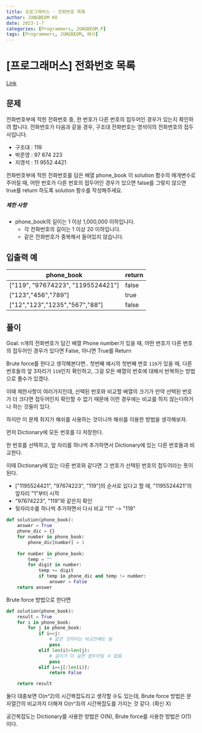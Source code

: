 ```yaml
---
title: 프로그래머스 - 전화번호 목록
author: JUNGBEOM KO
date: 2023-1-7
categories: [Programmers, JUNGBEOM_P]
tags: [Programmers, JUNGBEOM, 해시]
---
```


# [프로그래머스] 전화번호 목록

[Link](https://school.programmers.co.kr/learn/courses/30/lessons/42577)



## 문제

전화번호부에 적힌 전화번호 중, 한 번호가 다른 번호의 접두어인 경우가 있는지 확인하려 합니다.
전화번호가 다음과 같을 경우, 구조대 전화번호는 영석이의 전화번호의 접두사입니다.

- 구조대 : 119
- 박준영 : 97 674 223
- 지영석 : 11 9552 4421

전화번호부에 적힌 전화번호를 담은 배열 phone_book 이 solution 함수의 매개변수로 주어질 때, 어떤 번호가 다른 번호의 접두어인 경우가 있으면 false를 그렇지 않으면 true를 return 하도록 solution 함수를 작성해주세요.

##### 제한 사항

- phone_book의 길이는 1 이상 1,000,000 이하입니다.
  - 각 전화번호의 길이는 1 이상 20 이하입니다.
  - 같은 전화번호가 중복해서 들어있지 않습니다.



## 입출력 예

| phone_book                        | return |
| --------------------------------- | ------ |
| ["119", "97674223", "1195524421"] | false  |
| ["123","456","789"]               | true   |
| ["12","123","1235","567","88"]    | false  |



## 풀이

Goal: n개의 전화번호가 담긴 배열 Phone number가 있을 때, 어떤 번호가 다른 번호의 접두어인 경우가 있다면 False, 아니면 True를 Return

Brute force를 한다고 생각해본다면.. 첫번째 예시의 첫번째 번호 `119`가 있을 때, 다른 번호들의 앞 3자리가 `119`인지 확인하고, 그걸 모든 배열의 번호에 대해서 반복하는 방법으로 풀수가 있겠다.

이때 제한사항이 여러가지인데, 선택된 번호와 비교할 배열의 크기가 만약 선택된 번호가 더 크다면 접두어인지 확인할 수 없기 때문에 이런 경우에는 비교를 하지 않는다하거나 하는 것들이 있다.

하지만 이 문제 취지가 해쉬를 사용하는 것이니까 해쉬를 이용한 방법을 생각해보자.

먼저 Dictionary에 모든 번호를 다 저장한다.

한 번호를 선택하고, 앞 자리를 하나씩 추가하면서 Dictionary에 있는 다른 번호들과 비교한다.

이때 Dictionary에 있는 다른 번호와 같다면 그 번호가 선택된 번호의 접두어라는 뜻이 된다.

- ["1195524421", "97674223", "119"]의 순서로 있다고 할 때, "1195524421"의 앞자리 "1"부터 시작
- "97674223", "119"와 같은지 확인
- 뒷자리수를 하나씩 추가하면서 다시 비교 "11" -> "119" 

```python
def solution(phone_book):
    answer = True
    phone_dic = {}
    for number in phone_book:
        phone_dic[number] = 1
        
    for number in phone_book:
        temp = ""
        for digit in number:
            temp += digit
            if temp in phone_dic and temp != number:
                answer = False
    return answer
```

Brute force 방법으로 한다면

```python
def solution(phone_book):
    result = True
    for i in phone_book:
        for j in phone_book:
            if i==j:
                # 같은 것끼리는 비교안해도 됨
                pass
            elif len(i)>len(j):
                # 길이가 더 길면 접두어일 수 없음
                pass
            elif i==j[:len(i)]:
                return False

    return result
```

둘다 대충보면 O(n^2)의 시간복잡도라고 생각할 수도 있는데, Brute force 방법은 문자열간의 비교까지 더해져 O(n^3)의 시간복잡도를 가지는 것 같다. (확신 X)

공간복잡도는 Dictionary를 사용한 방법은 O(N), Brute force를 사용한 방법은 O(1)이다.
